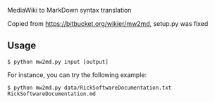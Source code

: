 MediaWiki to MarkDown syntax translation

Copied from https://bitbucket.org/wikier/mw2md, setup.py was fixed

Usage
-----

    $ python mw2md.py input [output]

For instance, you can try the following example:

    $ python mw2md.py data/RickSoftwareDocumentation.txt RickSoftwareDocumentation.md

